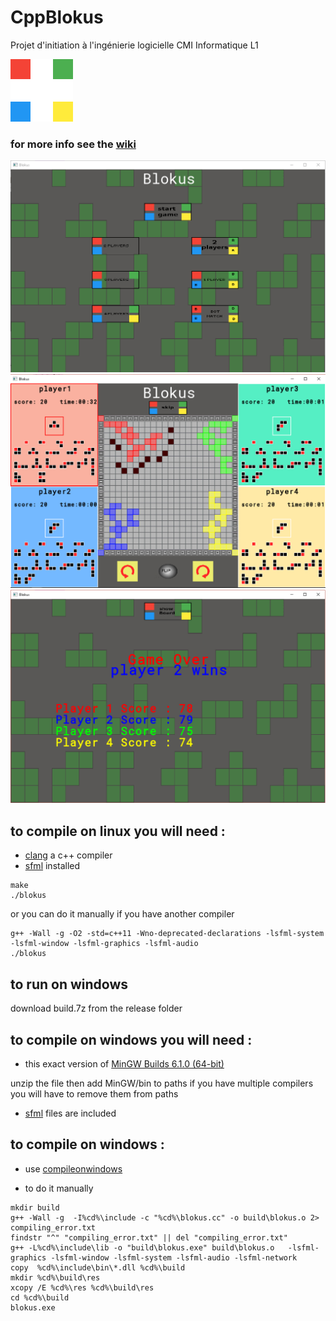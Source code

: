 # CppBlokus 
Projet d'initiation à l'ingénierie logicielle CMI Informatique L1

![alt text](https://raw.githubusercontent.com/yousifyaqeen/CppBlokus/master/logo.png)

### for more info see the [wiki](https://github.com/yousifyaqeen/CppBlokus/wiki)


![alt text](pictures/mainmenu.png)
![alt text](pictures/gameplay.png)
![alt text](pictures/gameoverscreen.png)

## to compile on linux you will need :
* [clang](https://clang.llvm.org/) a c++ compiler
* [sfml](https://www.sfml-dev.org/index.php) installed
```
make
./blokus

```
or you can do it manually if you have another compiler
```
g++ -Wall -g -O2 -std=c++11 -Wno-deprecated-declarations -lsfml-system -lsfml-window -lsfml-graphics -lsfml-audio
./blokus

```
## to run on windows 

 download build.7z from the release folder 

## to compile on windows you will need :
* this exact version of [MinGW Builds 6.1.0 (64-bit)]( https://sourceforge.net/projects/mingw-w64/files/Toolchains%20targetting%20Win64/Personal%20Builds/mingw-builds/6.1.0/threads-posix/seh/x86_64-6.1.0-release-posix-seh-rt_v5-rev0.7z/download)

unzip the file then add MinGW/bin to paths 
if you have multiple compilers you will have to remove them from paths

* [sfml](https://www.sfml-dev.org/index.php) files are included
## to compile on windows :
* use [compileonwindows](https://raw.githubusercontent.com/yousifyaqeen/CppBlokus/master/compileonwindows.bat)

* to do it manually

```
mkdir build
g++ -Wall -g  -I%cd%\include -c "%cd%\blokus.cc" -o build\blokus.o 2> compiling_error.txt
findstr "^" "compiling_error.txt" || del "compiling_error.txt"
g++ -L%cd%\include\lib -o "build\blokus.exe" build\blokus.o   -lsfml-graphics -lsfml-window -lsfml-system -lsfml-audio -lsfml-network
copy  %cd%\include\bin\*.dll %cd%\build
mkdir %cd%\build\res
xcopy /E %cd%\res %cd%\build\res
cd %cd%\build
blokus.exe

```
